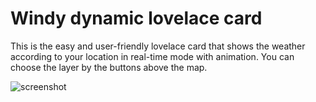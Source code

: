 # Windy dynamic lovelace card

This is the easy and user-friendly lovelace card that shows the weather according to your location in real-time mode with animation. You can choose the layer by the buttons above the map.

![screenshot](https://i.ibb.co/PQnFMD2/Windy-dymanic-lovelace-card.png)
